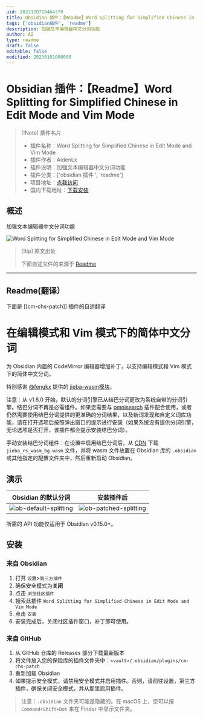 ```yaml
---
uid: 2023120719464379
title: Obsidian 插件：【Readme】Word Splitting for Simplified Chinese in Edit Mode and Vim Mode
tags: ['obsidian插件', 'readme']
description: 加强文本编辑器中文分词功能
author: AI
type: readme
draft: false
editable: false
modified: 20230101000000
---
```


# Obsidian 插件：【Readme】Word Splitting for Simplified Chinese in Edit Mode and Vim Mode

> [!Note] 插件名片
> - 插件名称：Word Splitting for Simplified Chinese in Edit Mode and Vim Mode
> - 插件作者：AidenLx
> - 插件说明：加强文本编辑器中文分词功能
> - 插件分类：['obsidian 插件 ', 'readme']
> - 项目地址：[点我访问](https://github.com/aidenlx/cm-chs-patch)
> - 国内下载地址：[下载安装](https://pkmer.cn/products/plugin/pluginMarket/?cm-chs-patch)

## 概述

加强文本编辑器中文分词功能

![Word Splitting for Simplified Chinese in Edit Mode and Vim Mode](https://cdn.pkmer.cn/covers/cm-chs-patch.gif!pkmer)

> [!tip] 原文出处
>
>下面自述文件的来源于 [Readme](https://ghproxy.net/https://raw.githubusercontent.com/aidenlx/cm-chs-patch/main/README.md)
>

---

## Readme(翻译）

下面是 [[cm-chs-patch]] 插件的自述翻译

# 在编辑模式和 Vim 模式下的简体中文分词

为 Obsidian 内置的 CodeMirror 编辑器增加补丁，以支持编辑模式和 Vim 模式下的简体中文分词。

特别感谢 [@fengkx](https://github.com/fengkx) 提供的 [jieba-wasm模块](https://github.com/fengkx/jieba-wasm)。

注意：从 v1.8.0 开始，默认的分词引擎已从结巴分词更改为系统自带的分词引擎。结巴分词不再是必需组件。如果您需要与 [omnisearch](https://github.com/scambier/obsidian-omnisearch) 插件配合使用，或者仍然需要使用结巴分词提供的更准确的分词结果，以及新词发现和自定义词库功能，请在打开选项后按照弹出窗口的提示进行安装（如果系统没有提供分词引擎，无论选项是否打开，该插件都会提示安装结巴分词）。

手动安装结巴分词组件：在设置中启用结巴分词后，从 [CDN](https://unpkg.com/jieba-wasm@0.0.2/pkg/web/jieba_rs_wasm_bg.wasm) 下载 `jieba_rs_wasm_bg.wasm` 文件，并将 wasm 文件放置在 Obsidian 库的 `.obsidian` 或其他指定的配置文件夹中，然后重新启动 Obsidian。

## 演示

| Obsidian 的默认分词 | 安装插件后 |
| ------------------ | ----------- |
| ![ob-default-splitting](https://cdn.pkmer.cn/covers/cm-chs-patch_1_0.gif!pkmer)                   | ![ob-patched-splitting](https://cdn.pkmer.cn/covers/cm-chs-patch_1_1.gif!pkmer)            |

所需的 API 功能仅适用于 Obsidian v0.15.0+。

## 安装

### 来自 Obsidian

1. 打开 `设置`>`第三方插件`
2. 确保安全模式为**关闭**
3. 点击 `浏览社区插件`
4. 搜索此插件 `Word Splitting for Simplified Chinese in Edit Mode and Vim Mode`
5. 点击 `安装`
6. 安装完成后，关闭社区插件窗口，补丁即可使用。

### 来自 GitHub

1. 从 GitHub 仓库的 Releases 部分下载最新版本
2. 将文件放入您的保险库的插件文件夹中：`<vault>/.obsidian/plugins/cm-chs-patch`
3. 重新加载 Obsidian
4. 如果提示安全模式，请禁用安全模式并启用插件。否则，请前往设置，第三方插件，确保关闭安全模式，并从那里启用插件。

> 注意：`.obsidian` 文件夹可能是隐藏的。在 macOS 上，您可以按 `Command+Shift+Dot` 来在 Finder 中显示文件夹。
